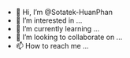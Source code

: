 - 👋 Hi, I’m @Sotatek-HuanPhan
- 👀 I’m interested in ...
- 🌱 I’m currently learning ...
- 💞️ I’m looking to collaborate on ...
- 📫 How to reach me ...

<!---
Sotatek-HuanPhan/Sotatek-HuanPhan is a ✨ special ✨ repository because its `README.md` (this file) appears on your GitHub profile.
You can click the Preview link to take a look at your changes.
--->
